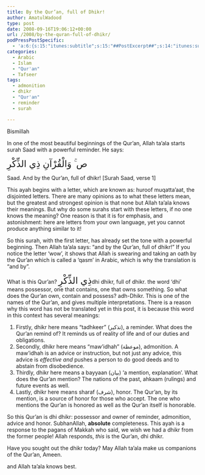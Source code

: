 ```yaml
---
title: By the Qur’an, full of Dhikr!
author: AmatulWadood
type: post
date: 2008-09-16T19:06:12+00:00
url: /2008/by-the-quran-full-of-dhikr/
podPressPostSpecific:
  - 'a:6:{s:15:"itunes:subtitle";s:15:"##PostExcerpt##";s:14:"itunes:summary";s:15:"##PostExcerpt##";s:15:"itunes:keywords";s:17:"##WordPressCats##";s:13:"itunes:author";s:10:"##Global##";s:15:"itunes:explicit";s:2:"No";s:12:"itunes:block";s:2:"No";}'
categories:
  - Arabic
  - Islam
  - "Qur'an"
  - Tafseer
tags:
  - admonition
  - dhikr
  - "Qur'an"
  - reminder
  - surah

---
```

Bismillah

In one of the most beautiful beginnings of the Qur&#8217;an, Allah ta&#8217;ala starts surah Saad with a powerful reminder. He says:

<span style="font-size: x-large;">ص<span class="sign"> ۚ</span> وَالْقُرْآنِ ذِي الذِّكْرِ</span>

Saad. And by the Qur&#8217;an, full of dhikr! [Surah Saad, verse 1]

This ayah begins with a letter, which are known as: huroof muqatta&#8217;aat, the disjointed letters. There are many opinions as to what these letters mean, but the greatest and strongest opinion is that none but Allah ta&#8217;ala knows their meanings. But why do some surahs start with these letters, if no one knows the meaning? One reason is that it is for emphasis, and astonishment: here are letters from your own language, yet you cannot produce anything similar to it!

So this surah, with the first letter, has already set the tone with a powerful beginning. Then Allah ta&#8217;ala says: &#8220;and by the Qur&#8217;an, full of dhikr!&#8221; If you notice the letter &#8216;wow&#8217;, it shows that Allah is swearing and taking an oath by the Qur&#8217;an which is called a &#8216;qasm&#8217; in Arabic, which is why the translation is &#8220;and by&#8221;.

What is this Qur&#8217;an? <span style="font-size: x-large;">ذِي الذِّكْرِ</span>dhi dhikr, full of dhikr. the word &#8216;dhi&#8217; means possessor, one that contains, one that owns something. So what does the Qur&#8217;an own, contain and possess? adh-Dhikr. This is one of the names of the Qur&#8217;an, and gives multiple interpretations. There is a reason why this word has not be translated yet in this post, it is because this word in this context has several meanings:

  1. Firstly, dhikr here means &#8220;tadhkeer&#8221; (تذكير), a reminder. What does the Qur&#8217;an remind of? It reminds us of reality of life and of our duties and obligations.
  2. Secondly, dhikr here means &#8220;maw&#8217;idhah&#8221; (موعظة), admonition. A maw&#8217;idhah is an advice or instruction, but not just any advice, this advice is _effective and_ pushes a person to do good deeds and to abstain from disobedience.
  3. Thirdly, dhikr here means a bayyaan (بيان) &#8216;a mention, explanation&#8217;. What does the Qur&#8217;an mention? The nations of the past, ahkaam (rulings) and future events as well.
  4. Lastly, dhikr here means sharaf (شرف), honor. The Qur&#8217;an, by its mention, is a source of honor for those who accept. The one who mentions the Qur&#8217;an is honored as well as the Qur&#8217;an itself is honorable.

So this Qur&#8217;an is dhi dhikr: possessor and owner of reminder, admonition, advice and honor. SubhanAllah, **absolute** completeness. This ayah is a response to the pagans of Makkah who said, we wish we had a dhikr from the former people! Allah responds, _this_ is the Qur&#8217;an, dhi dhikr.

Have you sought out the dhikr today? May Allah ta&#8217;ala make us companions of the Qur&#8217;an, Ameen.

and Allah ta&#8217;ala knows best.